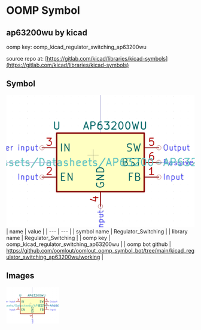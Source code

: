 # OOMP Symbol  
## ap63200wu  by kicad  
  
oomp key: oomp_kicad_regulator_switching_ap63200wu  
  
source repo at: [https://gitlab.com/kicad/libraries/kicad-symbols](https://gitlab.com/kicad/libraries/kicad-symbols)  
## Symbol  
  
[![working.png](working_600.png)](working.png)  
| name | value | 
| --- | --- | 
| symbol name | Regulator_Switching | 
| library name | Regulator_Switching | 
| oomp key | oomp_kicad_regulator_switching_ap63200wu | 
| oomp bot github | https://github.com/oomlout/oomlout_oomp_symbol_bot/tree/main/kicad_regulator_switching_ap63200wu/working | 
## Images  
  
[![working.png](working_140.png)](working.png)  

